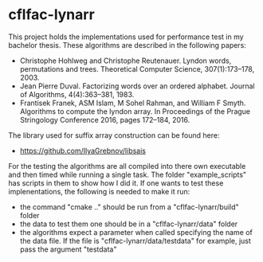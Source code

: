 # cflfac-lynarr

This project holds the implementations used for performance test in my bachelor thesis. These algorithms are described in the following papers:
- Christophe Hohlweg and Christophe Reutenauer. Lyndon words, permutations and trees. Theoretical Computer Science, 307(1):173–178, 2003.
- Jean Pierre Duval. Factorizing words over an ordered alphabet. Journal of Algorithms, 4(4):363–381, 1983.
- Frantisek Franek, ASM Islam, M Sohel Rahman, and William F Smyth. Algorithms to compute the lyndon array. In Proceedings of the Prague Stringology Conference 2016, pages 172–184, 2016.

The library used for suffix array construction can be found here:
- https://github.com/IlyaGrebnov/libsais

For the testing the algorithms are all compiled into there own executable and then timed while running a single task. The folder "example_scripts" has scripts in them to show how I did it.
If one wants to test these implenentations, the following is needed to make it run:
- the command "cmake .." should be run from a "cflfac-lynarr/build" folder
- the data to test them one should be in a "cflfac-lynarr/data" folder
- the algorithms expect a parameter when called specifying the name of the data file. If the file is "cflfac-lynarr/data/testdata" for example, just pass the argument "testdata"
